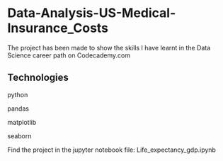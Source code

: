 # Data-Analysis-US-Medical-Insurance_Costs
 
The project has been made to show the skills I have learnt in the Data Science career path on Codecademy.com

## Technologies

python

pandas

matplotlib

seaborn


Find the project in the jupyter notebook file: Life_expectancy_gdp.ipynb
